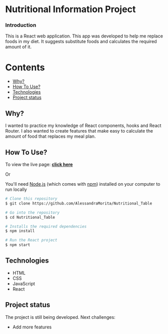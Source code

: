 # Nutritional Information Project
### Introduction

This is a React web application. This app was developed to help me replace foods in my diet. It suggests substitute foods and calculates the required amount of it.

Contents
========

 * [Why?](#why)
 * [How To Use?](#how-to-use)
 * [Technologies](#technologies)
 * [Project status](#project-status)

 
 ## Why?
 
 I wanted to practice my knowledge of React components, hooks and React Router. I also wanted to create features that make easy to calculate the amount of food that replaces my meal plan.
 
 ## How To Use?
 
 To view the live page: **[click here](https://nutritional-info-94609.web.app/)**

 Or
 
 You'll need [Node.js](https://nodejs.org/en/download/) (which comes with [npm](http://npmjs.com)) installed on your computer to run locally
 
 ```bash
# Clone this repository
$ git clone https://github.com/AlessandraMorita/Nutritional_Table

# Go into the repository
$ cd Nutritional_Table

# Installs the required dependencies
$ npm install

# Run the React project
$ npm start
```

## Technologies

* HTML
* CSS
* JavaScript
* React

## Project status

The project is still being developed. Next challenges:

* Add more features
